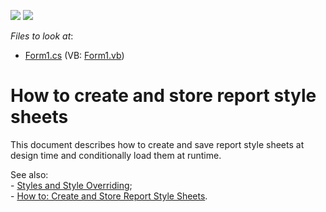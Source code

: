 <!-- default badges list -->
[![](https://img.shields.io/badge/Open_in_DevExpress_Support_Center-FF7200?style=flat-square&logo=DevExpress&logoColor=white)](https://supportcenter.devexpress.com/ticket/details/E486)
[![](https://img.shields.io/badge/📖_How_to_use_DevExpress_Examples-e9f6fc?style=flat-square)](https://docs.devexpress.com/GeneralInformation/403183)
<!-- default badges end -->
<!-- default file list -->
*Files to look at*:

* [Form1.cs](./CS/Form1.cs) (VB: [Form1.vb](./VB/Form1.vb))
<!-- default file list end -->
# How to create and store report style sheets


<p>This document describes how to create and save report style sheets at design time and conditionally load them at runtime.</p><p>See also:<br />
- <a href="http://www.devexpress.com/Help/Content.aspx?help=XtraReports&document=CustomDocument1303.htm">Styles and Style Overriding</a>;<br />
- <a href="http://www.devexpress.com/Help/Content.aspx?help=XtraReports&document=CustomDocument4807.htm">How to: Create and Store Report Style Sheets</a>.</p>

<br/>


